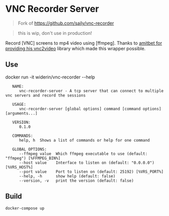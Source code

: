 # VNC Recorder Server

> Fork of https://github.com/saily/vnc-recorder

> this is wip, don't use in production!

Record [VNC] screens to mp4 video using [ffmpeg]. Thanks to
[amitbet for providing his vnc2video](https://github.com/amitbet/vnc2video)
library which made this wrapper possible.

## Use

   docker run -it widerin/vnc-recorder --help

```
   NAME:
      vnc-recorder-server - A tcp server that can connect to multiple vnc servers and record the sessions

   USAGE:
      vnc-recorder-server [global options] command [command options] [arguments...]

   VERSION:
      0.1.0

   COMMANDS:
      help, h  Shows a list of commands or help for one command

   GLOBAL OPTIONS:
      --ffmpeg value  Which ffmpeg executable to use (default: "ffmpeg") [%FFMPEG_BIN%]
      --host value    Interface to listen on (default: "0.0.0.0") [%VRS_HOST%]
      --port value    Port to listen on (default: 25192) [%VRS_PORT%]
      --help, -h      show help (default: false)
      --version, -v   print the version (default: false)
```

## Build

```
docker-compose up
```